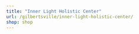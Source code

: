 ```yaml
---
title: "Inner Light Holistic Center"
url: /gilbertsville/inner-light-holistic-center/
shop: shop
---
```

